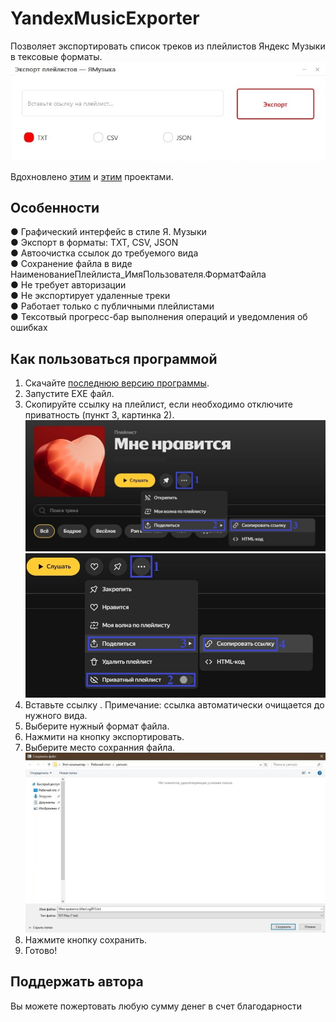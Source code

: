 # YandexMusicExporter
Позволяет экспортировать список треков из плейлистов Яндекс Музыки  в тексовые форматы.
![Logotype](./docs/Screenshot_1.jpg)

Вдохновлено <a href="https://github.com/aleqsanbr/YandexMusicExport">этим</a> и <a href="https://github.com/TuTAH1/YandexMusicExportWpf">этим</a> проектами.

## Особенности
● Графический интерфейс в стиле Я. Музыки  
● Экспорт в форматы: TXT, CSV, JSON  
● Автоочистка ссылок до требуемого вида  
● Сохранение файла в виде НаименованиеПлейлиста_ИмяПользователя.ФорматФайла    
● Не требует авторизации  
● Не экспортирует удаленные треки  
● Работает только с публичными плейлистами  
● Тексотвый прогресс-бар выполнения операций и уведомления об ошибках  

## Как пользоваться программой
1. Скачайте <a href="https://github.com/AlexLog001/YandexMusicExporter/releases">последнюю версию программы</a>.
2. Запустите EXE файл.
3. Скопируйте ссылку на плейлист, если необходимо отключите приватность (пункт 3, картинка 2).
![Logotype](./docs/manual_1.jpg)
![Logotype](./docs/manual_2.jpg)
5. Вставьте ссылку .
Примечание: ссылка автоматически очищается до нужного вида.
6. Выберите нужный формат файла.
7. Нажмити на кнопку экспортировать.
8. Выберите место сохранния файла.
![Logotype](./docs/manual_3.jpg)
9. Нажмите кнопку сохранить.
10. Готово!

## Поддержать автора
Вы можете пожертовать любую сумму денег в счет благодарности
